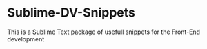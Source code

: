 # Sublime-DV-Snippets
This is a Sublime Text package of usefull snippets for the Front-End development
